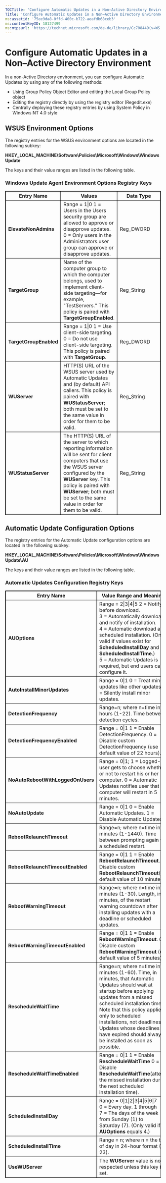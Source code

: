 ```yaml
---
TOCTitle: 'Configure Automatic Updates in a Non–Active Directory Environment'
Title: 'Configure Automatic Updates in a Non–Active Directory Environment'
ms:assetid: '75ee9da8-0ffd-400c-b722-aeafdb68ceb3'
ms:contentKeyID: 18127499
ms:mtpsurl: 'https://technet.microsoft.com/de-de/library/Cc708449(v=WS.10)'
---
```


Configure Automatic Updates in a Non–Active Directory Environment
=================================================================

In a non-Active Directory environment, you can configure Automatic Updates by using any of the following methods:

-   Using Group Policy Object Editor and editing the Local Group Policy object
-   Editing the registry directly by using the registry editor (Regedit.exe)
-   Centrally deploying these registry entries by using System Policy in Windows NT 4.0 style

WSUS Environment Options
------------------------

The registry entries for the WSUS environment options are located in the following subkey:

**HKEY\_LOCAL\_MACHINE\\Software\\Policies\\Microsoft\\Windows\\WindowsUpdate**

The keys and their value ranges are listed in the following table.

### Windows Update Agent Environment Options Registry Keys

 
<table style="border:1px solid black;">
<colgroup>
<col width="33%" />
<col width="33%" />
<col width="33%" />
</colgroup>
<thead>
<tr class="header">
<th style="border:1px solid black;" >Entry Name</th>
<th style="border:1px solid black;" >Values</th>
<th style="border:1px solid black;" >Data Type</th>
</tr>
</thead>
<tbody>
<tr class="odd">
<td style="border:1px solid black;"><strong>ElevateNonAdmins</strong></td>
<td style="border:1px solid black;">Range = 1|0
1 = Users in the Users security group are allowed to approve or disapprove updates.
0 = Only users in the Administrators user group can approve or disapprove updates.</td>
<td style="border:1px solid black;">Reg_DWORD</td>
</tr>
<tr class="even">
<td style="border:1px solid black;"><strong>TargetGroup</strong></td>
<td style="border:1px solid black;">Name of the computer group to which the computer belongs, used to implement client-side targeting—for example, &quot;TestServers.&quot; This policy is paired with <strong>TargetGroupEnabled</strong>.</td>
<td style="border:1px solid black;">Reg_String</td>
</tr>
<tr class="odd">
<td style="border:1px solid black;"><strong>TargetGroupEnabled</strong></td>
<td style="border:1px solid black;">Range = 1|0
1 = Use client-side targeting.
0 = Do not use client-side targeting. This policy is paired with <strong>TargetGroup</strong>.</td>
<td style="border:1px solid black;">Reg_DWORD</td>
</tr>
<tr class="even">
<td style="border:1px solid black;"><strong>WUServer   </strong></td>
<td style="border:1px solid black;">HTTP(S) URL of the WSUS server used by Automatic Updates and (by default) API callers. This policy is paired with <strong>WUStatusServer</strong>; both must be set to the same value in order for them to be valid.</td>
<td style="border:1px solid black;">Reg_String</td>
</tr>
<tr class="odd">
<td style="border:1px solid black;"><strong>WUStatusServer</strong></td>
<td style="border:1px solid black;">The HTTP(S) URL of the server to which reporting information will be sent for client computers that use the WSUS server configured by the <strong>WUServer</strong> key. This policy is paired with <strong>WUServer</strong>; both must be set to the same value in order for them to be valid.</td>
<td style="border:1px solid black;">Reg_String</td>
</tr>
</tbody>
</table>
  
Automatic Update Configuration Options  
--------------------------------------
  
The registry entries for the Automatic Update configuration options are located in the following subkey:
  
**HKEY\_LOCAL\_MACHINE\\Software\\Policies\\Microsoft\\Windows\\WindowsUpdate\\AU**
  
The keys and their value ranges are listed in the following table.
  
### Automatic Updates Configuration Registry Keys

 
<table style="border:1px solid black;">
<colgroup>
<col width="33%" />
<col width="33%" />
<col width="33%" />
</colgroup>
<thead>
<tr class="header">
<th style="border:1px solid black;" >Entry Name</th>
<th style="border:1px solid black;" >Value Range and Meanings</th>
<th style="border:1px solid black;" >Data Type</th>
</tr>
</thead>
<tbody>
<tr class="odd">
<td style="border:1px solid black;"><strong>AUOptions</strong></td>
<td style="border:1px solid black;">Range = 2|3|4|5
2 = Notify before download.
3 = Automatically download and notify of installation.
4 = Automatic download and scheduled installation. (Only valid if values exist for <strong>ScheduledInstallDay</strong> and <strong>ScheduledInstallTime</strong>.)
5 = Automatic Updates is required, but end users can configure it.</td>
<td style="border:1px solid black;">Reg_DWORD</td>
</tr>
<tr class="even">
<td style="border:1px solid black;"><strong>AutoInstallMinorUpdates</strong></td>
<td style="border:1px solid black;">Range = 0|1
0 = Treat minor updates like other updates.
1 = Silently install minor updates.</td>
<td style="border:1px solid black;">Reg_DWORD</td>
</tr>
<tr class="odd">
<td style="border:1px solid black;"><strong>DetectionFrequency</strong></td>
<td style="border:1px solid black;">Range=n; where n=time in hours (1-22).
Time between detection cycles.</td>
<td style="border:1px solid black;">Reg_DWORD</td>
</tr>
<tr class="even">
<td style="border:1px solid black;"><strong>DetectionFrequencyEnabled</strong></td>
<td style="border:1px solid black;">Range = 0|1
1 = Enable DetectionFrequency.
0 = Disable custom DetectionFrequency (use default value of 22 hours).</td>
<td style="border:1px solid black;">Reg_DWORD</td>
</tr>
<tr class="odd">
<td style="border:1px solid black;"><strong>NoAutoRebootWithLoggedOnUsers</strong></td>
<td style="border:1px solid black;">Range = 0|1;
1 = Logged-on user gets to choose whether or not to restart his or her computer.
0 = Automatic Updates notifies user that the computer will restart in 5 minutes.</td>
<td style="border:1px solid black;">Reg_DWORD</td>
</tr>
<tr class="even">
<td style="border:1px solid black;"><strong>NoAutoUpdate</strong></td>
<td style="border:1px solid black;">Range = 0|1
0 = Enable Automatic Updates.
1 = Disable Automatic Updates.</td>
<td style="border:1px solid black;">Reg_DWORD</td>
</tr>
<tr class="odd">
<td style="border:1px solid black;"><strong>RebootRelaunchTimeout</strong></td>
<td style="border:1px solid black;">Range=n; where n=time in minutes (1-1440).
Time between prompting again for a scheduled restart.</td>
<td style="border:1px solid black;">Reg_DWORD</td>
</tr>
<tr class="even">
<td style="border:1px solid black;"><strong>RebootRelaunchTimeoutEnabled</strong></td>
<td style="border:1px solid black;">Range = 0|1
1 = Enable <strong>RebootRelaunchTimeout</strong>.
0 = Disable custom <strong>RebootRelaunchTimeout</strong>(use default value of 10 minutes).</td>
<td style="border:1px solid black;">Reg_DWORD</td>
</tr>
<tr class="odd">
<td style="border:1px solid black;"><strong>RebootWarningTimeout</strong></td>
<td style="border:1px solid black;">Range=n; where n=time in minutes (1-30).
Length, in minutes, of the restart warning countdown after installing updates with a deadline or scheduled updates.</td>
<td style="border:1px solid black;">Reg_DWORD</td>
</tr>
<tr class="even">
<td style="border:1px solid black;"><strong>RebootWarningTimeoutEnabled</strong></td>
<td style="border:1px solid black;">Range = 0|1
1 = Enable <strong>RebootWarningTimeout</strong>.
0 = Disable custom <strong>RebootWarningTimeout</strong> (use default value of 5 minutes).</td>
<td style="border:1px solid black;">Reg_DWORD</td>
</tr>
<tr class="odd">
<td style="border:1px solid black;"><strong>RescheduleWaitTime</strong></td>
<td style="border:1px solid black;">Range=n; where n=time in minutes (1-60).
Time, in minutes, that Automatic Updates should wait at startup before applying updates from a missed scheduled installation time.
Note that this policy applies only to scheduled installations, not deadlines. Updates whose deadlines have expired should always be installed as soon as possible.</td>
<td style="border:1px solid black;">Reg_DWORD</td>
</tr>
<tr class="even">
<td style="border:1px solid black;"><strong>RescheduleWaitTimeEnabled</strong></td>
<td style="border:1px solid black;">Range = 0|1
1 = Enable <strong>RescheduleWaitTime</strong>
0 = Disable <strong>RescheduleWaitTime</strong>(attempt the missed installation during the next scheduled installation time).</td>
<td style="border:1px solid black;">Reg_DWORD</td>
</tr>
<tr class="odd">
<td style="border:1px solid black;"><strong>ScheduledInstallDay</strong></td>
<td style="border:1px solid black;">Range = 0|1|2|3|4|5|6|7
0 = Every day.
1 through 7 = The days of the week from Sunday (1) to Saturday (7).
(Only valid if <strong>AUOptions</strong> equals 4.)</td>
<td style="border:1px solid black;">Reg_DWORD</td>
</tr>
<tr class="even">
<td style="border:1px solid black;"><strong>ScheduledInstallTime</strong></td>
<td style="border:1px solid black;">Range = n; where n = the time of day in 24-hour format (0-23).</td>
<td style="border:1px solid black;">Reg_DWORD</td>
</tr>
<tr class="odd">
<td style="border:1px solid black;"><strong>UseWUServer</strong></td>
<td style="border:1px solid black;">The <strong>WUServer</strong> value is not respected unless this key is set.</td>
<td style="border:1px solid black;">Reg_DWORD</td>
</tr>
</tbody>
</table>
